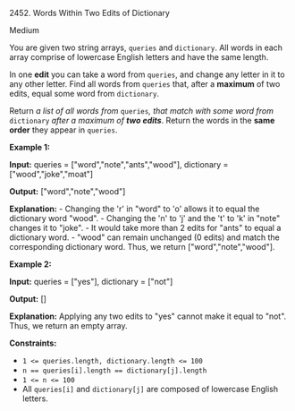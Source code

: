 2452\. Words Within Two Edits of Dictionary

Medium

You are given two string arrays, `queries` and `dictionary`. All words in each array comprise of lowercase English letters and have the same length.

In one **edit** you can take a word from `queries`, and change any letter in it to any other letter. Find all words from `queries` that, after a **maximum** of two edits, equal some word from `dictionary`.

Return _a list of all words from_ `queries`_,_ _that match with some word from_ `dictionary` _after a maximum of **two edits**_. Return the words in the **same order** they appear in `queries`.

**Example 1:**

**Input:** queries = ["word","note","ants","wood"], dictionary = ["wood","joke","moat"]

**Output:** ["word","note","wood"]

**Explanation:** - Changing the 'r' in "word" to 'o' allows it to equal the dictionary word "wood". - Changing the 'n' to 'j' and the 't' to 'k' in "note" changes it to "joke". - It would take more than 2 edits for "ants" to equal a dictionary word. - "wood" can remain unchanged (0 edits) and match the corresponding dictionary word. Thus, we return ["word","note","wood"].

**Example 2:**

**Input:** queries = ["yes"], dictionary = ["not"]

**Output:** []

**Explanation:** Applying any two edits to "yes" cannot make it equal to "not". Thus, we return an empty array.

**Constraints:**

*   `1 <= queries.length, dictionary.length <= 100`
*   `n == queries[i].length == dictionary[j].length`
*   `1 <= n <= 100`
*   All `queries[i]` and `dictionary[j]` are composed of lowercase English letters.